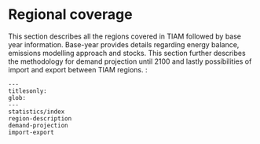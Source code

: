 # Regional coverage

This section describes all the regions covered in TIAM followed by base year information. Base-year provides details regarding energy balance, emissions modelling approach and stocks. This section further describes the methodology for demand projection until 2100 and lastly possibilities of import and export between TIAM regions. :


```{toctree}
---
titlesonly:
glob:
---
statistics/index
region-description
demand-projection
import-export

```
